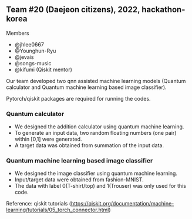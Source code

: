 ## Team #20 (Daejeon citizens), 2022, hackathon-korea

Members
- @jhlee0667
- @Younghun-Ryu
- @jevais
- @songs-music
- @kifumi (Qiskit mentor)


Our team developed two qnn assisted machine learning models (Quantum calculator and Quantum machine learning based image classifier).

Pytorch/qiskit packages are required for running the codes.

### Quantum calculator

- We designed the addition calculator using quantum machine learning.
- To generate an input data, two random floating numbers (one pair) within [0,1] were generated.
- A target data was obtained from summation of the input data.


### Quantum machine learning based image classifier 
- We designed the image classifier using quantum machine learning.
- Input/target data were obtained from fashion-MNIST.
- The data with label 0(T-shirt/top) and 1(Trouser) was only used for this code.

Reference: qiskit tutorials (https://qiskit.org/documentation/machine-learning/tutorials/05_torch_connector.html)
